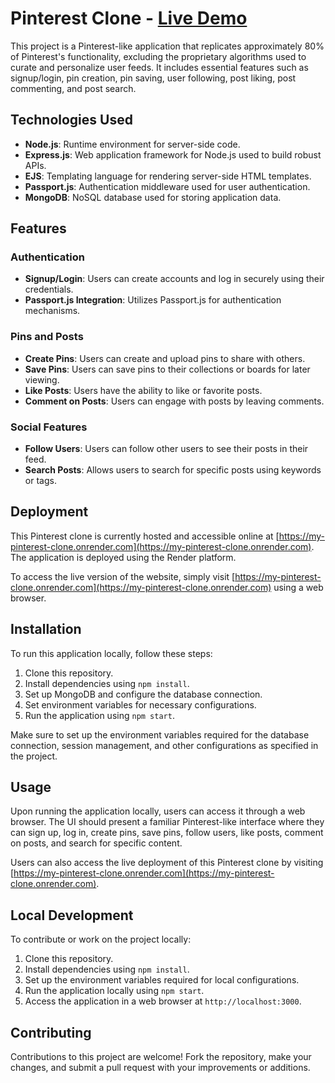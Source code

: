 # Pinterest Clone - [Live Demo](https://my-pinterest-clone.onrender.com)

This project is a Pinterest-like application that replicates approximately 80% of Pinterest's functionality, excluding the proprietary algorithms used to curate and personalize user feeds. It includes essential features such as signup/login, pin creation, pin saving, user following, post liking, post commenting, and post search.

## Technologies Used

- **Node.js**: Runtime environment for server-side code.
- **Express.js**: Web application framework for Node.js used to build robust APIs.
- **EJS**: Templating language for rendering server-side HTML templates.
- **Passport.js**: Authentication middleware used for user authentication.
- **MongoDB**: NoSQL database used for storing application data.

## Features

### Authentication

- **Signup/Login**: Users can create accounts and log in securely using their credentials.
- **Passport.js Integration**: Utilizes Passport.js for authentication mechanisms.

### Pins and Posts

- **Create Pins**: Users can create and upload pins to share with others.
- **Save Pins**: Users can save pins to their collections or boards for later viewing.
- **Like Posts**: Users have the ability to like or favorite posts.
- **Comment on Posts**: Users can engage with posts by leaving comments.

### Social Features

- **Follow Users**: Users can follow other users to see their posts in their feed.
- **Search Posts**: Allows users to search for specific posts using keywords or tags.

## Deployment

This Pinterest clone is currently hosted and accessible online at [https://my-pinterest-clone.onrender.com](https://my-pinterest-clone.onrender.com). The application is deployed using the Render platform.

To access the live version of the website, simply visit [https://my-pinterest-clone.onrender.com](https://my-pinterest-clone.onrender.com) using a web browser.

## Installation

To run this application locally, follow these steps:

1. Clone this repository.
2. Install dependencies using `npm install`.
3. Set up MongoDB and configure the database connection.
4. Set environment variables for necessary configurations.
5. Run the application using `npm start`.

Make sure to set up the environment variables required for the database connection, session management, and other configurations as specified in the project.

## Usage

Upon running the application locally, users can access it through a web browser. The UI should present a familiar Pinterest-like interface where they can sign up, log in, create pins, save pins, follow users, like posts, comment on posts, and search for specific content.

Users can also access the live deployment of this Pinterest clone by visiting [https://my-pinterest-clone.onrender.com](https://my-pinterest-clone.onrender.com).

## Local Development

To contribute or work on the project locally:

1. Clone this repository.
2. Install dependencies using `npm install`.
3. Set up the environment variables required for local configurations.
4. Run the application locally using `npm start`.
5. Access the application in a web browser at `http://localhost:3000`.

## Contributing

Contributions to this project are welcome! Fork the repository, make your changes, and submit a pull request with your improvements or additions.
